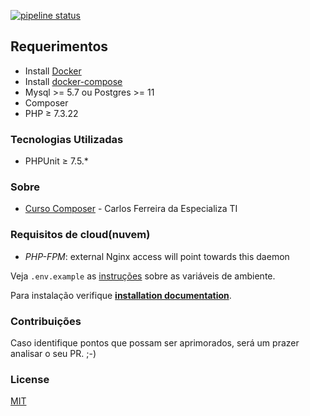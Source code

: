[![pipeline status](https://github.com/viniciusmattosrj/composer-full/badges/releaseCandidate/pipeline.svg)](https://github.com/viniciusmattosrj/composer-full/commits/releaseCandidate)

## Requerimentos

- Install <a href="https://docs.docker.com/install/">Docker</a>
- Install <a href="https://docs.docker.com/compose/install/">docker-compose</a>
- Mysql >= 5.7 ou Postgres >= 11
- Composer
- PHP &ge; 7.3.22

### Tecnologias Utilizadas

- PHPUnit &ge; 7.5.\*

### Sobre

- <a href="https://www.youtube.com/watch?v=_n57YVUVT2A&list=PLVSNL1PHDWvSrVzXyKxBc5cPM4sU7-c2T">Curso Composer</a> - Carlos Ferreira da Especializa TI

### Requisitos de cloud(nuvem)

- _PHP-FPM_: external Nginx access will point towards this daemon

Veja `.env.example` as [instruções](docs/installation.md) sobre as variáveis de ambiente.

Para instalação verifique **[installation documentation](docs/installation.md)**.

### Contribuições

Caso identifique pontos que possam ser aprimorados, será um prazer analisar o seu PR. ;-)

### License

[MIT](https://choosealicense.com/licenses/mit/)
